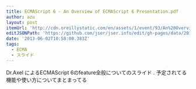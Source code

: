 ```yaml
---
title: ECMAScript 6 - An Overview of ECMAScript 6 Presentation.pdf
author: azu
layout: post
itemUrl: 'http://cdn.oreillystatic.com/en/assets/1/event/93/An%20Overview%20of%20ECMAScript%206%20Presentation.pdf'
editJSONPath: 'https://github.com/jser/jser.info/edit/gh-pages/data/2013/06/index.json'
date: '2013-06-02T10:58:00.383Z'
tags:
  - ECMA
  - スライド
---
```

Dr.Axel によるECMAScript 6のfeature全般についてのスライド .
予定されてる機能や使い方についてまとまってる
